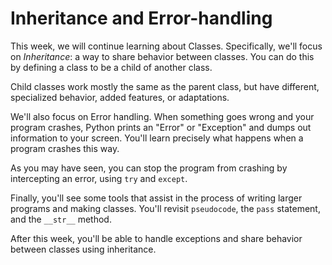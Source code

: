 # Inheritance and Error-handling

This week, we will continue learning about Classes. Specifically, we'll focus on 
_Inheritance_: a way to share behavior between classes. You can do this by defining a class to be a child of another class. 

Child classes work mostly the same as the parent class, but have different, 
specialized behavior, added features, or adaptations.

We'll also focus on Error handling. When something goes wrong and your program
crashes, Python prints an "Error" or "Exception" and dumps out information to 
your screen. You'll learn precisely what happens when a program crashes this way.

As you may have seen, you can stop the program from crashing by intercepting an 
error, using `try` and `except`.

Finally, you'll see some tools that assist in the process of writing larger 
programs and making classes. You'll revisit `pseudocode`, the `pass` statement, 
and the `__str__` method.

After this week, you'll be able to handle exceptions and share behavior between
classes using inheritance. 

